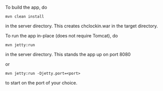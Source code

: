 To build the app, do

`mvn clean install`

in the server directory. This creates chclockin.war in the target directory.

To run the app in-place (does not require Tomcat), do

`mvn jetty:run`

in the server directory. This stands the app up on port 8080

or

`mvn jetty:run -Djetty.port=<port>`

to start on the port of your choice.